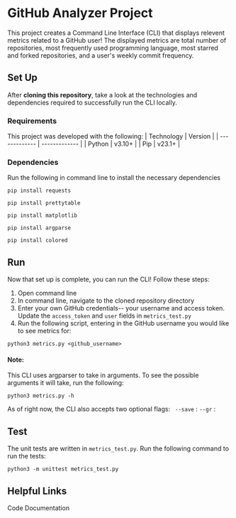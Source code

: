 # GitHub Analyzer Project

This project creates a Command Line Interface (CLI) that displays relevent metrics related to a GitHub user! The displayed metrics are total number of repositories, most frequently used programming language, most starred and forked repositories, and a user's weekly commit frequency.


## Set Up 
After **cloning this repository**, take a look at the technologies and dependencies required to successfully run the CLI locally. 

### Requirements 
This project was developed with the following: 
| Technology | Version |
| ------------- | ------------- |
| Python | v3.10+  |
| Pip  | v23.1+  |


### Dependencies 
Run the following in command line to install the necessary dependencies 


```
pip install requests  
```
```
pip install prettytable
```
```
pip install matplotlib
```
```
pip install argparse
```
```
pip install colored
```



## Run 
Now that set up is complete, you can run the CLI! Follow these steps: 
1. Open command line 
2. In command line, navigate to the cloned repository directory 
3. Enter your own GitHub credentials-- your username and access token. Update the `access_token` and `user` fields in `metrics_test.py` 
4. Run the following script, entering in the GitHub username you would like to see metrics for: 

```
python3 metrics.py <github_username>
```

#### Note: 
This CLI uses argparser to take in arguments. To see the possible arguments it will take, run the following: 
```
python3 metrics.py -h
```
As of right now, the CLI also accepts two optional flags: 
` --save` :
`--gr` :


## Test
The unit tests are written in `metrics_test.py`. 
Run the following command to run the tests: 
```
python3 -m unittest metrics_test.py
```



## Helpful Links



Code Documentation 
